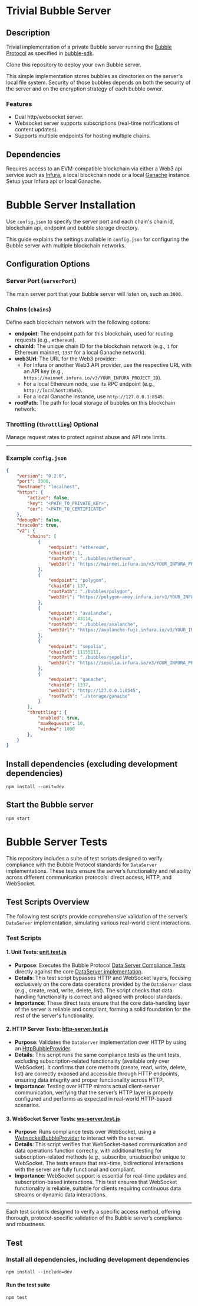 # Trivial Bubble Server

## Description

Trivial implementation of a private Bubble server running the [Bubble Protocol](https://bubbleprotocol.com) as specified in [bubble-sdk](https://github.com/Bubble-Protocol/bubble-sdk/tree/main/packages/server).

Clone this repository to deploy your own Bubble server.

This simple implementation stores bubbles as directories on the server's local file system.  Security of those bubbles depends on both the security of the server and on the encryption strategy of each bubble owner.

### Features

- Dual http/websocket server.
- Websocket server supports subscriptions (real-time notifications of content updates).
- Supports multiple endpoints for hosting multiple chains.

## Dependencies

Requires access to an EVM-compatible blockchain via either a Web3 api service such as [Infura](https://www.infura.io/), a local blockchain node or a local [Ganache](https://trufflesuite.com/ganache/) instance. Setup your Infura api or local Ganache.


# Bubble Server Installation

Use `config.json` to specify the server port and each chain's chain id, blockchain api, endpoint and bubble storage directory.

This guide explains the settings available in `config.json` for configuring the Bubble server with multiple blockchain networks.

## Configuration Options

### Server Port (`serverPort`)
The main server port that your Bubble server will listen on, such as `3000`.

### Chains (`chains`)
Define each blockchain network with the following options:

- **endpoint**: The endpoint path for this blockchain, used for routing requests (e.g., `ethereum`).
- **chainId**: The unique chain ID for the blockchain network (e.g., `1` for Ethereum mainnet, `1337` for a local Ganache network).
- **web3Url**: The URL for the Web3 provider:
  - For Infura or another Web3 API provider, use the respective URL with an API key (e.g., `https://mainnet.infura.io/v3/YOUR_INFURA_PROJECT_ID`).
  - For a local Ethereum node, use its RPC endpoint (e.g., `http://localhost:8545`).
  - For a local Ganache instance, use `http://127.0.0.1:8545`.
- **rootPath**: The path for local storage of bubbles on this blockchain network.
### Throttling (`throttling`) Optional
Manage request rates to protect against abuse and API rate limits.

---

### Example `config.json`

```json
{
    "version": "0.2.0",
    "port": 3000,
    "hostname": "localhost",
    "https": {
        "active": false,
        "key": "<PATH_TO_PRIVATE_KEY>",
        "cer": "<PATH_TO_CERTIFICATE>"
    },
    "debugOn": false,
    "traceOn": true,
    "v2": {
        "chains": [
            {
                "endpoint": "ethereum",
                "chainId": 1,
                "rootPath": "./bubbles/ethereum",
                "web3Url": "https://mainnet.infura.io/v3/YOUR_INFURA_PROJECT_ID"
            },
            {
                "endpoint": "polygon",
                "chainId": 137,
                "rootPath": "./bubbles/polygon",
                "web3Url": "https://polygon-amoy.infura.io/v3/YOUR_INFURA_PROJECT_ID"
            },
            {
                "endpoint": "avalanche",
                "chainId": 43114,
                "rootPath": "./bubbles/avalanche",
                "web3Url": "https://avalanche-fuji.infura.io/v3/YOUR_INFURA_PROJECT_ID"
            },
            {
                "endpoint": "sepolia",
                "chainId": 11155111,
                "rootPath": "./bubbles/sepolia",
                "web3Url": "https://sepolia.infura.io/v3/YOUR_INFURA_PROJECT_ID"
            },
            {
                "endpoint": "ganache",
                "chainId": 1337,
                "web3Url": "http://127.0.0.1:8545",
                "rootPath": "./storage/ganache"
            }
        ],
        "throttling": {
            "enabled": true,
            "maxRequests": 10,
            "window": 1000
        },
    }
}
```

## Install dependencies (excluding development dependencies)
```
npm install --omit=dev
```
## Start the Bubble server
```
npm start
```

# Bubble Server Tests

This repository includes a suite of test scripts designed to verify compliance with the Bubble Protocol standards for `DataServer` implementations. These tests ensure the server’s functionality and reliability across different communication protocols: direct access, HTTP, and WebSocket.

## Test Scripts Overview

The following test scripts provide comprehensive validation of the server’s `DataServer` implementation, simulating various real-world client interactions.

### Test Scripts

#### 1. Unit Tests: [unit.test.js](./test/v2/unit.test.js)

- **Purpose**: Executes the Bubble Protocol [Data Server Compliance Tests](https://github.com/Bubble-Protocol/bubble-sdk/tree/main/packages/server/test/DataServerTestSuite) directly against the core [DataServer implementation](./src/v2/TrivialDataServer.js).
- **Details**: This test script bypasses HTTP and WebSocket layers, focusing exclusively on the core data operations provided by the `DataServer` class (e.g., create, read, write, delete, list). The script checks that data handling functionality is correct and aligned with protocol standards.
- **Importance**: These direct tests ensure that the core data-handling layer of the server is reliable and compliant, forming a solid foundation for the rest of the server's functionality.

#### 2. HTTP Server Tests: [http-server.test.js](./test/http-server.test.js)

- **Purpose**: Validates the `DataServer` implementation over HTTP by using an [HttpBubbleProvider](https://github.com/Bubble-Protocol/bubble-sdk/tree/main/packages/client/src/bubble-providers).
- **Details**: This script runs the same compliance tests as the unit tests, excluding subscription-related functionality (available only over WebSocket). It confirms that core methods (create, read, write, delete, list) are correctly exposed and accessible through HTTP endpoints, ensuring data integrity and proper functionality across HTTP.
- **Importance**: Testing over HTTP mirrors actual client-server communication, verifying that the server’s HTTP layer is properly configured and performs as expected in real-world HTTP-based scenarios.

#### 3. WebSocket Server Tests: [ws-server.test.js](./test/ws-server.test.js)

- **Purpose**: Runs compliance tests over WebSocket, using a [WebsocketBubbleProvider](https://github.com/Bubble-Protocol/bubble-sdk/tree/main/packages/client/src/bubble-providers) to interact with the server.
- **Details**: This script verifies that WebSocket-based communication and data operations function correctly, with additional testing for subscription-related methods (e.g., subscribe, unsubscribe) unique to WebSocket. The tests ensure that real-time, bidirectional interactions with the server are fully functional and compliant.
- **Importance**: WebSocket support is essential for real-time updates and subscription-based interactions. This test ensures that WebSocket functionality is reliable, suitable for clients requiring continuous data streams or dynamic data interactions.

---

Each test script is designed to verify a specific access method, offering thorough, protocol-specific validation of the Bubble server’s compliance and robustness.

## Test
### Install all dependencies, including development dependencies
```
npm install --include=dev
```
#### Run the test suite
```
npm test
```

